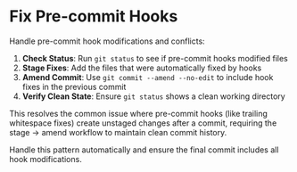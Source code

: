 # Fix Pre-commit Hooks

Handle pre-commit hook modifications and conflicts:

1. **Check Status**: Run `git status` to see if pre-commit hooks modified files
2. **Stage Fixes**: Add the files that were automatically fixed by hooks
3. **Amend Commit**: Use `git commit --amend --no-edit` to include hook fixes in the previous commit
4. **Verify Clean State**: Ensure `git status` shows a clean working directory

This resolves the common issue where pre-commit hooks (like trailing whitespace fixes) create unstaged changes after a commit, requiring the stage → amend workflow to maintain clean commit history.

Handle this pattern automatically and ensure the final commit includes all hook modifications.
